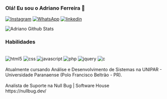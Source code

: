 ### Olá! Eu sou o Adriano Ferreira 👋

[![Instagram](https://img.shields.io/badge/Instagram-E4405F?style=for-the-badge&logo=instagram&logoColor=white)](https://instagram.com/adriano.hfs)
[![WhatsApp](https://img.shields.io/badge/WhatsApp-25D366?style=for-the-badge&logo=whatsapp&logoColor=white)](https://wa.me/5519933006668)
[![linkedin](https://img.shields.io/badge/LinkedIn-0077B5?style=for-the-badge&logo=linkedin&logoColor=white)](https://www.linkedin.com/in/adriano-ferreira-524311191/)

![Adriano Github Stats](https://github-readme-stats.vercel.app/api?username=condehfs&show_icons=true&theme=radical)

### Habilidades

<div style="display: inline_block"> <br>
         <img align="center" alt="html5" src="https://img.shields.io/badge/HTML5-E34F26?style=for-the-badge&logo=html5&logoColor=white">
         <img align="center" alt="css" src="https://img.shields.io/badge/CSS3-1572B6?style=for-the-badge&logo=css3&logoColor=white">
         <img align="center" alt="javascript" src="https://img.shields.io/badge/JavaScript-F7DF1E?style=for-the-badge&logo=javascript&logoColor=black">
         <img align="center" alt="php" src="https://img.shields.io/badge/PHP-777BB4?style=for-the-badge&logo=php&logoColor=white">
         <img align="center" alt="jquery" src="https://img.shields.io/badge/jQuery-0769AD?style=for-the-badge&logo=jquery&logoColor=white">
         <img align="center" alt="c" src="https://img.shields.io/badge/C-00599C?style=for-the-badge&logo=c&logoColor=white">
</div>
<br>
Atualmente cursando Análise e Desenvolvimento de Sistemas na UNIPAR - Universidade Paranaense (Polo Francisco Beltrão - PR). <br> <br>
Analista de Suporte na Null Bug | Software House <br>
https://nullbug.dev/
